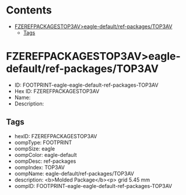 



Contents
========

* [FZEREFPACKAGESTOP3AV>eagle-default/ref-packages/TOP3AV](#fzerefpackagestop3aveagle-defaultref-packagestop3av)
	* [Tags](#tags)

# FZEREFPACKAGESTOP3AV>eagle-default/ref-packages/TOP3AV

- ID: FOOTPRINT-eagle-eagle-default-ref-packages-TOP3AV
- Hex ID: FZEREFPACKAGESTOP3AV
- Name: 
- Description: 

## Tags

- hexID: FZEREFPACKAGESTOP3AV
- oompType: FOOTPRINT
- oompSize: eagle
- oompColor: eagle-default
- oompDesc: ref-packages
- oompIndex: TOP3AV
- oompName: eagle-default/ref-packages/TOP3AV
- description: &lt;b&gt;Molded Package&lt;/b&gt;&lt;p&gt;&#xD;
grid 5.45 mm
- oompID: FOOTPRINT-eagle-eagle-default-ref-packages-TOP3AV
